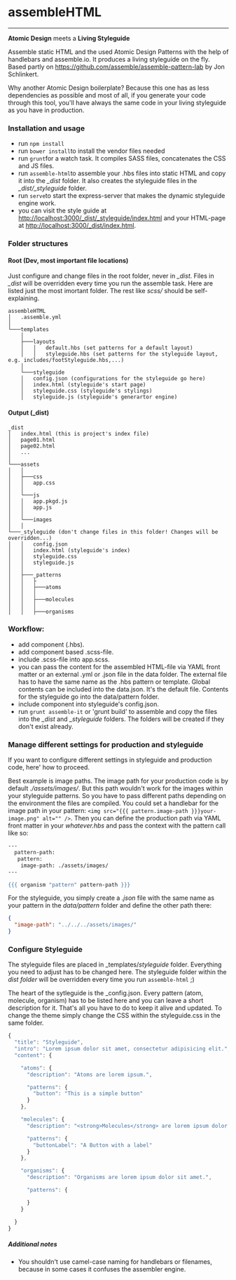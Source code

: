 # assembleHTML
---
**Atomic Design** meets a **Living Styleguide**

Assemble static HTML and the used Atomic Design Patterns with the help of handlebars and assemble.io. It produces a living styleguide on the fly. Based partly on https://github.com/assemble/assemble-pattern-lab by Jon Schlinkert.

Why another Atomic Design boilerplate? Because this one has as less dependencies as possible and most of all, if you generate your code through this tool, you'll have always the same code in your living styleguide as you have in production.


### Installation and usage
- run `npm install`
- run `bower install`to install the vendor files needed
- run `grunt`for a watch task. It compiles SASS files, concatenates the CSS and JS files.
- run `assemble-html`to assemble your .hbs files into static HTML and copy it into the *_dist* folder. It also creates the styleguide files in the *_dist/_styleguide* folder.
- run `serve`to start the express-server that makes the dynamic styleguide engine work.
- you can visit the style guide at [http://localhost:3000/_dist/_styleguide/index.html](http://localhost:3000/_dist/_styleguide/index.html) and your HTML-page at [http://localhost:3000/_dist/index.html](http://localhost:3000/_dist/index.html).

### Folder structures
#### Root (Dev, most important file locations)
Just configure and change files in the root folder, never in *_dist*. Files in *_dist* will be overridden every time you run the assemble task. Here are listed just the most imortant folder. The rest like *scss/* should be self-explaining.
```
assembleHTML
│   .assemble.yml    
│
└───templates
    │
    ├───layouts
    │   │   default.hbs (set patterns for a default layout)
    │   │   styleguide.hbs (set patterns for the styleguide layout, e.g. includes/footStyleguide.hbs,...)
    │
    └───styleguide
    │   config.json (configurations for the styleguide go here)
    │   index.html (styleguide's start page)
    │   styleguide.css (styleguide's stylings)
    │   styleguide.js (styleguide's generartor engine)
```

#### Output (_dist)
```
_dist
│   index.html (this is project's index file)
│   page01.html
│   page02.html
│   ...     
│
└───assets
│   │
│   ├───css
│   │   app.css
│   │
│   └───js
│   │   app.pkgd.js
│   │   app.js
│   │   
│   └───images
│   │   
└───_styleguide (don't change files in this folder! Changes will be overridden...)
│   │   config.json
│   │   index.html (styleguide's index)
│   │   styleguide.css
│   │   styleguide.js
│   │
│   ├───_patterns
│   │   ├
│   │   ├───atoms
│   │   │
│   │   ├───molecules
│   │   │
│   │   ├───organisms
```

### Workflow:
- add component (.hbs).
- add component based .scss-file.
- include .scss-file into app.scss.
- you can pass the content for the assembled HTML-file via YAML front matter or an external .yml or .json file in the data folder. The external file has to have the same name as the .hbs pattern or template. Global contents can be included into the data.json. It's the default file. Contents for the styleguide go into the data/pattern folder.
- include component into styleguide's config.json.
- run `grunt assemble-it` or 'grunt build' to assemble and copy the files into the *_dist* and *_styleguide* folders. The folders will be created if they don't exist already.

### Manage different settings for production and styleguide
If you want to configure different settings in styleguide and production code, here' how to proceed.

Best example is image paths. The image path for your production code is by default *./assets/images/*. But this path wouldn't work for the images within your styleguide patterns. So you have to pass different paths depending on the environment the files are compiled. You could set a handlebar for the image path in your pattern: `<img src="{{{ pattern.image-path }}}your-image.png" alt="" />`. Then you can define the production path via YAML front matter in your *whatever.hbs* and pass the context with the pattern call like so:
```hbs
---
  pattern-path:
   pattern:
    image-path: ./assets/images/
---

{{{ organism "pattern" pattern-path }}}
```
For the styleguide, you simply create a *.json* file with the same name as your pattern in the *data/pattern* folder and define the other path there:
```json
{
  "image-path": "../../../assets/images/"
}
```


### Configure Styleguide
The styleguide files are placed in _templates/_styleguide_ folder. Everything you need to adjust has to be changed here. The styleguide folder within the *_dist_ folder* will be overridden every time you run `assemble-html` ;)

The heart of the sytleguide is the _config.json. Every pattern (atom, molecule, organism) has to be listed here and you can leave a short description for it. That's all you have to do to keep it alive and updated.
To change the theme simply change the CSS within the styleguide.css in the same folder.
```javascript
{
  "title": "Styleguide",
  "intro": "Lorem ipsum dolor sit amet, consectetur adipisicing elit.",
  "content": {

    "atoms": {
      "description": "Atoms are lorem ipsum.",

      "patterns": {
        "button": "This is a simple button"
      }
    },

    "molecules": {
      "description": "<strong>Molecules</strong> are lorem ipsum dolor.",

      "patterns": {
        "buttonLabel": "A Button with a label"
      }
    },

    "organisms": {
      "description": "Organisms are lorem ipsum dolor sit amet.",

      "patterns": {

      }
    }

  }
}
```

##### Additional notes
- You shouldn't use camel-case naming for handlebars or filenames, because in some cases it confuses the assembler engine.
